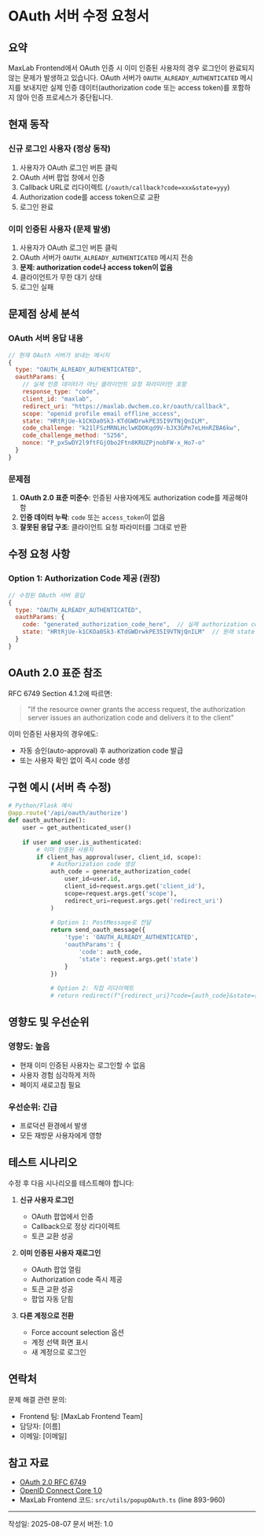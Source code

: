 # OAuth 서버 수정 요청서

## 요약
MaxLab Frontend에서 OAuth 인증 시 이미 인증된 사용자의 경우 로그인이 완료되지 않는 문제가 발생하고 있습니다. OAuth 서버가 `OAUTH_ALREADY_AUTHENTICATED` 메시지를 보내지만 실제 인증 데이터(authorization code 또는 access token)를 포함하지 않아 인증 프로세스가 중단됩니다.

## 현재 동작

### 신규 로그인 사용자 (정상 동작)
1. 사용자가 OAuth 로그인 버튼 클릭
2. OAuth 서버 팝업 창에서 인증
3. Callback URL로 리다이렉트 (`/oauth/callback?code=xxx&state=yyy`)
4. Authorization code를 access token으로 교환
5. 로그인 완료

### 이미 인증된 사용자 (문제 발생)
1. 사용자가 OAuth 로그인 버튼 클릭
2. OAuth 서버가 `OAUTH_ALREADY_AUTHENTICATED` 메시지 전송
3. **문제: authorization code나 access token이 없음**
4. 클라이언트가 무한 대기 상태
5. 로그인 실패

## 문제점 상세 분석

### OAuth 서버 응답 내용
```javascript
// 현재 OAuth 서버가 보내는 메시지
{
  type: "OAUTH_ALREADY_AUTHENTICATED",
  oauthParams: {
    // 실제 인증 데이터가 아닌 클라이언트 요청 파라미터만 포함
    response_type: "code",
    client_id: "maxlab",
    redirect_uri: "https://maxlab.dwchem.co.kr/oauth/callback",
    scope: "openid profile email offline_access",
    state: "HRtRjUe-k1CKOa0Sk3-KTdGWDrwkPE35I9VTNjQnILM",
    code_challenge: "k21lFSzMRNLHclwKDOKqd9V-bJX3GPm7eLHnRZBA6kw",
    code_challenge_method: "S256",
    nonce: "P_pxSwDY2l9ftFGjObo2Ftn8KRUZPjnobFW-x_Ho7-o"
  }
}
```

### 문제점
1. **OAuth 2.0 표준 미준수**: 인증된 사용자에게도 authorization code를 제공해야 함
2. **인증 데이터 누락**: `code` 또는 `access_token`이 없음
3. **잘못된 응답 구조**: 클라이언트 요청 파라미터를 그대로 반환

## 수정 요청 사항

### Option 1: Authorization Code 제공 (권장)
```javascript
// 수정된 OAuth 서버 응답
{
  type: "OAUTH_ALREADY_AUTHENTICATED",
  oauthParams: {
    code: "generated_authorization_code_here",  // 실제 authorization code
    state: "HRtRjUe-k1CKOa0Sk3-KTdGWDrwkPE35I9VTNjQnILM"  // 원래 state 유지
  }
}
```

## OAuth 2.0 표준 참조

RFC 6749 Section 4.1.2에 따르면:
> "If the resource owner grants the access request, the authorization server issues an authorization code and delivers it to the client"

이미 인증된 사용자의 경우에도:
- 자동 승인(auto-approval) 후 authorization code 발급
- 또는 사용자 확인 없이 즉시 code 생성

## 구현 예시 (서버 측 수정)

```python
# Python/Flask 예시
@app.route('/api/oauth/authorize')
def oauth_authorize():
    user = get_authenticated_user()
    
    if user and user.is_authenticated:
        # 이미 인증된 사용자
        if client_has_approval(user, client_id, scope):
            # Authorization code 생성
            auth_code = generate_authorization_code(
                user_id=user.id,
                client_id=request.args.get('client_id'),
                scope=request.args.get('scope'),
                redirect_uri=request.args.get('redirect_uri')
            )
            
            # Option 1: PostMessage로 전달
            return send_oauth_message({
                'type': 'OAUTH_ALREADY_AUTHENTICATED',
                'oauthParams': {
                    'code': auth_code,
                    'state': request.args.get('state')
                }
            })
            
            # Option 2: 직접 리다이렉트
            # return redirect(f"{redirect_uri}?code={auth_code}&state={state}")
```

## 영향도 및 우선순위

### 영향도: **높음**
- 현재 이미 인증된 사용자는 로그인할 수 없음
- 사용자 경험 심각하게 저하
- 페이지 새로고침 필요

### 우선순위: **긴급**
- 프로덕션 환경에서 발생
- 모든 재방문 사용자에게 영향

## 테스트 시나리오

수정 후 다음 시나리오를 테스트해야 합니다:

1. **신규 사용자 로그인**
   - OAuth 팝업에서 인증
   - Callback으로 정상 리다이렉트
   - 토큰 교환 성공

2. **이미 인증된 사용자 재로그인**
   - OAuth 팝업 열림
   - Authorization code 즉시 제공
   - 토큰 교환 성공
   - 팝업 자동 닫힘

3. **다른 계정으로 전환**
   - Force account selection 옵션
   - 계정 선택 화면 표시
   - 새 계정으로 로그인

## 연락처

문제 해결 관련 문의:
- Frontend 팀: [MaxLab Frontend Team]
- 담당자: [이름]
- 이메일: [이메일]

## 참고 자료

- [OAuth 2.0 RFC 6749](https://tools.ietf.org/html/rfc6749)
- [OpenID Connect Core 1.0](https://openid.net/specs/openid-connect-core-1_0.html)
- MaxLab Frontend 코드: `src/utils/popupOAuth.ts` (line 893-960)

---

작성일: 2025-08-07
문서 버전: 1.0